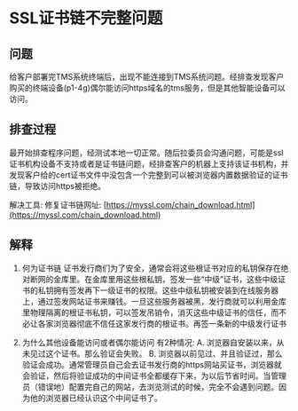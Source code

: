 # SSL证书链不完整问题

## 问题
给客户部署完TMS系统终端后，出现不能连接到TMS系统问题。经排查发现客户购买的终端设备(p1-4g)偶尔能访问https域名的tms服务，但是其他智能设备可以访问。

## 排查过程
最开始排查程序问题，经测试本地一切正常。随后拉委员会沟通问题，可能是ssl证书机构设备不支持或者是证书链问题，经排查客户的机器上支持该证书机构，并发现客户给的cert证书文件中没包含一个完整到可以被浏览器内置数据验证的证书链，导致访问https被拒绝。

解决工具:
修复证书链网址:  [https://myssl.com/chain_download.html](https://myssl.com/chain_download.html) 

## 解释
1. 何为证书链
证书发行商们为了安全，通常会将这些根证书对应的私钥保存在绝对断网的金库里。在金库里用这些根私钥，签发一些“中级”证书，这些中级证书的私钥拥有签发再下一级证书的权限。这些中级私钥被安装到在线服务器上，通过签发网站证书来赚钱。一旦这些服务器被黑，发行商就可以利用金库里物理隔离的根证书私钥，可以签发吊销令，消灭这些中级证书的信任，而不必让各家浏览器彻底不信任这家发行商的根证书。再签一条新的中级发行证书

2. 为什么其他设备能访问或者偶尔能访问
有2种情况:
A. 浏览器自安装以来，从未见过这个证书。那么验证会失败。
B. 浏览器以前见过、并且验证过，那么验证会成功。通常管理员自己会去证书发行商的https网站买证书，浏览器就会验证，然后将验证成功的中间证书全都缓存下来，为以后节省时间。当管理员（错误地）配置完自己的网站，去浏览测试的时候，完全不会遇到问题。因为他的浏览器已经认识这个中间证书了。
